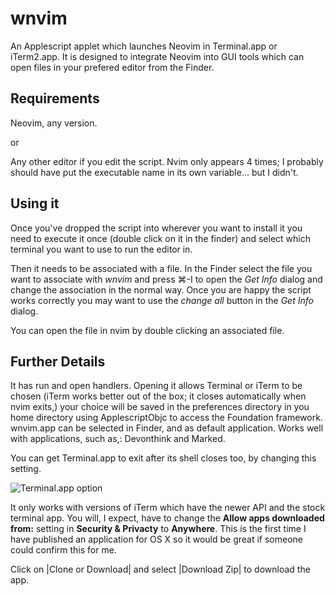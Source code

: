 # wnvim
An Applescript applet which launches Neovim in Terminal.app or iTerm2.app.  It is designed to integrate Neovim into GUI tools which can open files in your prefered editor from the Finder.

## Requirements
Neovim, any version.

or

Any other editor if you edit the script. Nvim only appears 4 times; I probably should have put the executable name in its own variable... but I didn't.

## Using it
Once you've dropped the script into wherever you want to install it you need to execute it once (double click on it in the finder) and select which terminal you want to use to run the editor in.

Then it needs to be associated with a file. In the Finder select the file you want to associate with *wnvim* and press ⌘-I to open the *Get Info* dialog and change the association in the normal way. Once you are happy the script works correctly you may want to use the *change all* button in the *Get Info* dialog.

You can open the file in nvim by double clicking an associated file. 

## Further Details
It has run and open handlers. Opening it allows Terminal or iTerm to be chosen (iTerm works better out of the box; it closes automatically when nvim exits,) your choice will be saved in the preferences directory in you home directory using ApplescriptObjc to access the Foundation framework.  wnvim.app can be selected in Finder, and as default application. Works well with applications, such as,: Devonthink and Marked.

You can get Terminal.app to exit after its shell closes too, by changing this setting.

![Terminal.app option](http://i.imgur.com/qNHuDC5.png)


It only works with versions of iTerm which have the newer API and the stock terminal app. You will, I expect, have to change the **Allow apps downloaded from:** setting in **Security & Privacty** to **Anywhere**. This is the first time I have published an application for OS X so it would be great if someone could confirm this for me.

Click on |Clone or Download| and select |Download Zip| to download the app.
